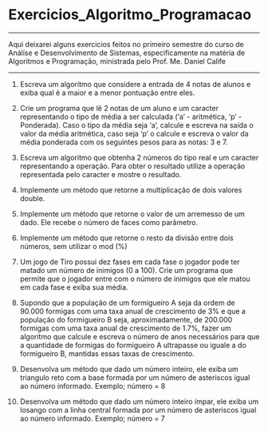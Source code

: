 # Exercicios_Algoritmo_Programacao

---

Aqui deixarei alguns exercicios feitos no primeiro semestre do curso de Análise e Desenvolvimento de Sistemas, especificamente na matéria de Algoritmos e Programação, ministrada pelo Prof. Me. Daniel Calife

---

1)  Escreva um algorítmo que considere a entrada de 4 notas de alunos e exiba qual é a maior e
a menor pontuação entre eles.

2)  Crie um programa que lê 2 notas de um aluno e um caracter representando o tipo de média a
ser calculada (‘a’ - aritmética, ‘p’ - Ponderada). Caso o tipo da média seja ‘a’, calcule e escreva
na saída o valor da média aritmética, caso seja ‘p’ o calcule e escreva o valor da média ponderada
com os seguintes pesos para as notas: 3 e 7.

3)  Escreva um algoritmo que obtenha 2 números do tipo real e um caracter representando a
operação. Para obter o resultado utilize a operação representada pelo caracter e mostre o
resultado.

4) Implemente um método que retorne a multiplicação de dois valores double.
 
5) Implemente um método que retorne o valor de um arremesso de um dado. Ele recebe o número
de faces como parâmetro.

6) Implemente um método que retorne o resto da divisão entre dois números, sem utilizar o mod (%)

7) Um jogo de Tiro possui dez fases em cada fase o jogador pode ter matado um número de
inimigos (0 a 100). Crie um programa que permite que o jogador entre com o número de inimigos
que ele matou em cada fase e exiba sua média.

8) Supondo que a população de um formigueiro A seja da ordem de 90.000 formigas com uma
taxa anual de crescimento de 3% e que a população do formigueiro B seja, aproximadamente,
de 200.000 formigas com uma taxa anual de crescimento de 1.7%, fazer um algoritmo que
calcule e escreva o número de anos necessários para que a quantidade de formigas do
formigueiro A ultrapasse ou iguale a do formigueiro B, mantidas essas taxas de crescimento.

9) Desenvolva um método que dado um número inteiro, ele exiba um triangulo reto com a base
formada por um número de asteriscos igual ao número informado. Exemplo; número = 8

10) Desenvolva um método que dado um número inteiro ímpar, ele exiba um losango com a linha
central formada por um número de asteriscos igual ao número informado. Exemplo; número = 7
